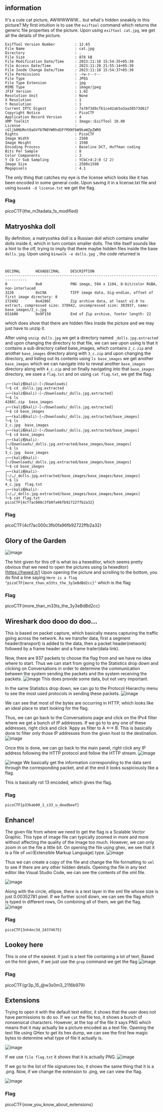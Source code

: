 ## information

It's a cute cat picture, AWWWWWW... but what's hidden sneakily in this picture? My first intuition is to use the `exiftool` command which returns the generic file properties of the picture. Upon using `exiftool cat.jpg`, we get all the details of the picture. 
```
ExifTool Version Number         : 12.65
File Name                       : cat.jpg
Directory                       : .
File Size                       : 878 kB
File Modification Date/Time     : 2023:11:18 15:54:35+05:30
File Access Date/Time           : 2023:11:20 21:55:14+05:30
File Inode Change Date/Time     : 2023:11:18 15:54:37+05:30
File Permissions                : -rw-r--r--
File Type                       : JPEG
File Type Extension             : jpg
MIME Type                       : image/jpeg
JFIF Version                    : 1.02
Resolution Unit                 : None
X Resolution                    : 1
Y Resolution                    : 1
Current IPTC Digest             : 7a78f3d9cfb1ce42ab5a3aa30573d617
Copyright Notice                : PicoCTF
Application Record Version      : 4
XMP Toolkit                     : Image::ExifTool 10.80
License                         : cGljb0NURnt0aGVfbTN0YWRhdGFfMXNfbW9kaWZpZWR9
Rights                          : PicoCTF
Image Width                     : 2560
Image Height                    : 1598
Encoding Process                : Baseline DCT, Huffman coding
Bits Per Sample                 : 8
Color Components                : 3
Y Cb Cr Sub Sampling            : YCbCr4:2:0 (2 2)
Image Size                      : 2560x1598
Megapixels                      : 4.1
```
The only thing that catches my eye is the license which looks like it has been encoded in some general code. Upon saving it in a license.txt file and using
`base64 -d license.txt` we get the flag.

### Flag
picoCTF{the_m3tadata_1s_modified}


## Matryoshka doll
By definition, a matryoshka doll is a Russian doll which contains smaller dolls inside it, which in turn contain smaller dolls. The title itself sounds like a hint to the ctf, trying to imply that there maybe hidden files inside the base `dolls.jpg`. Upon using `binwalk -e dolls.jpg `, the code returned is
```
                                 

DECIMAL       HEXADECIMAL     DESCRIPTION
--------------------------------------------------------------------------------
0             0x0             PNG image, 594 x 1104, 8-bit/color RGBA, non-interlaced
3226          0xC9A           TIFF image data, big-endian, offset of first image directory: 8
272492        0x4286C         Zip archive data, at least v2.0 to extract, compressed size: 378942, uncompressed size: 383937, name: base_images/2_c.jpg
651600        0x9F150         End of Zip archive, footer length: 22

```
which does show that there are hidden files inside the picture and we may just have to unzip it.

After using 
`unzip dolls.jpg` we get a directory named `_dolls.jpg.extracted` and upon changing the directory to that file, we can see upon using ls that it contains a sub directory called base_images, which contains `2_c.zip` and another `base_images` directory along with `3_c.zip` and upon changing the directory, and listing out its contents using `ls base_images` we get another `base_images` which we can navigate into to reveal another `base_images` directory along with `4_c.zip` and on finally navigating into that `base_images` directory, we ssee a `flag.txt` and on using `cat flag.txt`, we get the flag.

```
┌──(kali㉿kali)-[~/Downloads]
└─$ cd _dolls.jpg.extracted                                                                       
┌──(kali㉿kali)-[~/Downloads/_dolls.jpg.extracted]
└─$ ls
4286C.zip  base_images                                             
┌──(kali㉿kali)-[~/Downloads/_dolls.jpg.extracted]
└─$ cd base_images                                                                           
┌──(kali㉿kali)-[~/Downloads/_dolls.jpg.extracted/base_images]
└─$ ls
2_c.jpg  base_images                           
┌──(kali㉿kali)-[~/Downloads/_dolls.jpg.extracted/base_images]
└─$ cd base_images                                                   
┌──(kali㉿kali)-[~/Downloads/_dolls.jpg.extracted/base_images/base_images]
└─$ ls            
3_c.jpg  base_images                                                     
┌──(kali㉿kali)-[~/Downloads/_dolls.jpg.extracted/base_images/base_images]
└─$ cd base_images                                                   
┌──(kali㉿kali)-[~/…/_dolls.jpg.extracted/base_images/base_images/base_images]
└─$ ls
4_c.jpg  flag.txt                                                     
┌──(kali㉿kali)-[~/…/_dolls.jpg.extracted/base_images/base_images/base_images]
└─$ cat flag.txt  
picoCTF{4cf7ac000c3fb0fa96fb92722ffb2a32}
```

### Flag
picoCTF{4cf7ac000c3fb0fa96fb92722ffb2a32}   

## Glory of the Garden
![image](https://github.com/kua23/picoCTF/assets/61975172/e505a2fd-0839-41b0-919b-b5cca0ab4c15)

The hint given for this ctf is what iss a hexeditor, which seems pretty obvious that we need to open the pictures using (a hexeditor)[https://hexed.it/]
Upon opening the picture and scrolling to the bottom, you do find a line saying `Here is a flag "picoCTF{more_than_m33ts_the_3y3eBdBd2cc}"` which is the flag

### Flag
picoCTF{more_than_m33ts_the_3y3eBdBd2cc}


## Wireshark doo dooo do doo...

This is based on packet capture, which basically means capturing the traffic going across the network. As we transfer data, first a segment header(transport) is added to the data, then a packet header(network) followed by a frame header and a frame trailer(data link).

Now, there are 937 packets to choose the flag from and we have no idea where to start. Thus we can start from going to the Statistics drop down and clicking on Conversations in order to determine the communication between the system sending the packets and the system receiving the packets. 
![image](https://github.com/kua23/picoCTF/assets/61975172/a833c973-59d3-46eb-ac83-9b935fe1e609)
This does provide some data, but not very important.

In the same Statistics drop down, we can go to the Protocol Hierarchy menu to see the most used protocols in sending these packets.
![image](https://github.com/kua23/picoCTF/assets/61975172/6b77aa67-f44c-4b36-ac20-55a4f49e4aed)

We can see that most of the bytes are occurring in HTTP, which looks like an ideal place to start looking for the flag. 

Thus, we can go back to the Conversations page and click on the IPv4 filter where we get a bunch of IP addresses. If we go to to any one of these addresses, right click and click 'Appy as filter to A <--> B. This is basically done to filter only those IP addresses from the given host to the destination.
![image](https://github.com/kua23/picoCTF/assets/61975172/fba21481-39ff-4d45-b778-907cd6351d71)

Once this is done, we can go back to the main panel, right click any IP address following the HTTP protocol and follow the HTTP stream.
![image](https://github.com/kua23/picoCTF/assets/61975172/bce2e643-cb3e-4ec1-9424-1099f9dfd0c5)

![image](https://github.com/kua23/picoCTF/assets/61975172/e55e552f-c9fa-49f6-98e8-7f1b0c735b8d)
We basically get the information corresponding to the data sent through the corresponding packet, and at the end it looks suspiciously like a flag. 

This is basically rot 13 encoded, which gives the flag. 

### Flag
`picoCTF{p33kab00_1_s33_u_deadbeef}`

## Enhance!

The given file from where we need to get the flag is a Scalable Vector Graphic. This type of image file can typically zoomed in more and more without affecting the quality of the image too much. However, we can only zoom in on the file a little bit.
On opening the file using ghex, we see that it is a file of `xml`(Extensible Markup Language) type.
![image](https://github.com/kua23/picoCTF/assets/61975172/f53afa5b-e091-45ea-bab0-9d88874bc379)

Thus we can create a copy of the file and change the file formatting to `xml` to see if there are any other hidden details. Opening the file in any text editor like Visual Studio Code, we can see the contents of the xml file.

![image](https://github.com/kua23/picoCTF/assets/61975172/72d649cc-b779-4ba6-9ca0-f544daba4320)

Along with the circle, ellipse, there is a text layer in the xml file whose size is just 0.00352781 pixel. If we further scroll down, we can see the flag which is typed in different rows, On combining all of them, we get the flag. 
![image](https://github.com/kua23/picoCTF/assets/61975172/9425f054-84f0-4e43-940d-3ea97f64de29)

### Flag
`picoCTF{3nh4nc3d_24374675}`

## Lookey here

This is one of the easiest. It just is a text file containing a lot of text. Based on the hint given, if we just use the `grep` command we get the flag
![image](https://github.com/kua23/picoCTF/assets/61975172/d842fdb9-e84b-4738-a49a-c499993ddb70)

### Flag
picoCTF{gr3p_15_@w3s0m3_2116b979}

## Extensions

Trying to open it with the default text editor, it shows that the user does not have permissions to do so. If we `cat` the file too, it shows a bunch of nonsensical characters. However, at the top of the file it says PNG which means that it may actually be a picture encoded as a text file. Opening the text file using GHex to get its hex dump, we can see the first few magic bytes to determine what type of file it actually is.

![image](https://github.com/kua23/picoCTF/assets/61975172/d49d10f9-cb42-4554-add6-0fc593371189)

If we use `file flag.txt` it shows that it is actually PNG.
![image](https://github.com/kua23/picoCTF/assets/61975172/dd02a70d-4812-4db5-ba70-ec2cd6edc78a)

If we go to the list of file signatures too, it shows the same thing that it is a .png. Now, if we change the extension to .png, we can view the flag.

![image](https://github.com/kua23/picoCTF/assets/61975172/b49077e8-5167-4c52-a30e-3cdedc1157b9)

### Flag
picoCTF{now_you_know_about_extensions}














